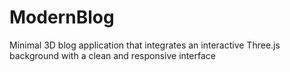 # ModernBlog
Minimal 3D blog application that integrates an interactive Three.js background with a clean and responsive interface
